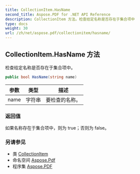 ```yaml
---
title: CollectionItem.HasName
second_title: Aspose.PDF for .NET API Reference
description: CollectionItem 方法。检查给定名称是否存在于集合项中
type: docs
weight: 30
url: /zh/net/aspose.pdf/collectionitem/hasname/
---
```

## CollectionItem.HasName 方法

检查给定名称是否存在于集合项中。

```csharp
public bool HasName(string name)
```

| 参数 | 类型 | 描述 |
| --- | --- | --- |
| name | 字符串 | 要检查的名称。 |

### 返回值

如果名称存在于集合项中，则为 true；否则为 false。

### 另请参见

* 类 [CollectionItem](../)
* 命名空间 [Aspose.Pdf](../../../aspose.pdf/)
* 程序集 [Aspose.PDF](../../../)
